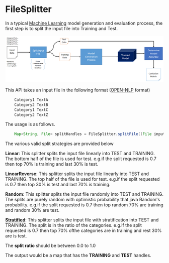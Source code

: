 # FileSplitter
In a typical [Machine Learning](https://en.wikipedia.org/wiki/Machine_learning) model generation and evaluation process, the first step is to split the input file into Training and Test.

![](etc/Split-Process.png)

This API takes an input file in the following format ([OPEN-NLP](https://opennlp.apache.org/) format)

```    
    Category1 TextA
    Category2 TextB
    Category1 TextC
    Category2 TextZ 
```

The usage is as follows.

```Java
    Map<String, File> splitHandles = FileSplitter.splitFile((File inputFile, String splitStrategy, Double splitRatio)
```


The various valid split strategies are provided below 
                                
**Linear**: This splitter splits the input file linearly into TEST and TRAINING. The bottom half of the file is used for test. e.g.if the split requested is 0.7 then top 70% is training and last 30% is test.

**LinearReverse**: This splitter splits the input file linearly into TEST and TRAINING. The top half of the file is used for test. e.g.if the split requested is 0.7 then top 30% is test and last 70% is training.
                                   
**Random**: This splitter splits the input file randomly into TEST and TRAINING. The splits are purely random with optimistic probability that java Random's probability. e.g.if the split requested is 0.7 then top random 70% are training and random 30% are test.
                                   
[**Stratified**](https://en.wikipedia.org/wiki/Stratified_sampling): This splitter splits the input file with stratification into TEST and TRAINING. The split is in the ratio of the categories. e.g.if the split requested is 0.7 then top 70% ofthe categories are in training and rest 30% are is test.

The **split ratio** should be between 0.0 to 1.0

The output would be a map that has the **TRAINING** and **TEST** handles.  